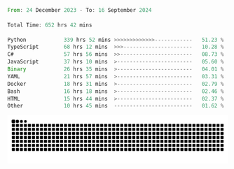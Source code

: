 <!--START_SECTION:waka-->

```rust
From: 24 December 2023 - To: 16 September 2024

Total Time: 652 hrs 42 mins

Python            339 hrs 52 mins >>>>>>>>>>>>>------------   51.23 %
TypeScript        68 hrs 12 mins  >>>----------------------   10.28 %
C#                57 hrs 56 mins  >>-----------------------   08.73 %
JavaScript        37 hrs 10 mins  >------------------------   05.60 %
Binary            26 hrs 35 mins  >------------------------   04.01 %
YAML              21 hrs 57 mins  >------------------------   03.31 %
Docker            18 hrs 31 mins  >------------------------   02.79 %
Bash              16 hrs 18 mins  >------------------------   02.46 %
HTML              15 hrs 44 mins  >------------------------   02.37 %
Other             10 hrs 45 mins  -------------------------   01.62 %
```

<!--END_SECTION:waka-->


<picture>
  <source media="(prefers-color-scheme: dark)" srcset="https://raw.githubusercontent.com/jeerawut97/jeerawut97/output/github-contribution-grid-snake.svg">
  <img alt="github contribution grid snake animation" src="https://raw.githubusercontent.com/jeerawut97/jeerawut97/output/github-contribution-grid-snake.svg">
</picture>
